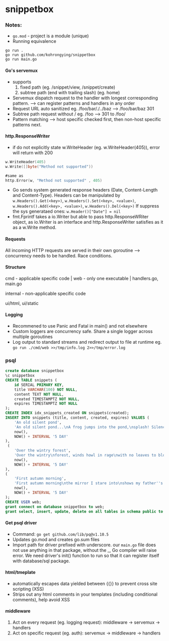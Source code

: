 # snippetbox

### Notes:
- `go.mod` - project is a module (unique)
- Running equivalence
```
go run . 
go run github.com/kohrongying/snippetbox
go run main.go
```
#### Go's servemux 
- supports
    1. fixed path (eg. /snippet/view, /snippet/create)
    2. subtree path (end with trailing slash) (eg. home)
- Servemux dispatch request to the handler with longest corresponding pattern. --> can register patterns and handlers in any order
- Request URL auto sanitized eg. /foo/bar/./../baz --> /foo/bar/baz 301
- Subtree path request without / eg. /foo --> 301 to /foo/
- Pattern matching --> host specific checked first, then non-host specific patterns next.

#### http.ResponseWriter
- if do not explicitly state w.WriteHeader (eg. w.WriteHeader(405)), error will return with 200 
```go
w.WriteHeader(405)
w.Write([]byte("Method not supported"))

#same as
http.Error(w, "Method not supported" , 405)
```
- Go sends system generated response headers (Date,  Content-Length and Content-Type).
Headers can be manipulated by
`w.Headers().Get(<key>)`, `w.Headers().Set(<key>, <value>)`, `w.Headers().Add(<key>, <value>)`, `w.Headers().Del(<key>)`
If suppress the sys generataed ones: `w.Header()["Date"] = nil`
- fmt.Fprintf takes a io.Writer but able to pass http.ResponseWRiter object, as io.Writer is an interface and http.ResponseWriter satisfies as it as a w.Write method. 

#### Requests
All incoming HTTP requests are served in their own goroutine --> concurrency needs to be handled. Race conditions.

#### Structure
cmd - applicable specific code
| web - only one executable
    | handlers.go, main.go

internal - non-applicable specific code

ui/html, ui/static

#### Logging
- Recommened to use Panic and Fatal in main() and not elsewhere
- Custom loggers are concurrency safe. Share a single logger across multiple goroutines
- Log output to standard streams and redirect output to file at runtime eg. `go run ./cmd/web >>/tmp/info.log 2>>/tmp/error.log`

### psql
```sql
create database snippetbox
\c snippetbox
CREATE TABLE snippets (
    id SERIAL PRIMARY KEY,
    title VARCHAR(100) NOT NULL,
    content TEXT NOT NULL,
    created TIMESTAMPTZ NOT NULL,
    expires TIMESTAMPTZ NOT NULL
);
CREATE INDEX idx_snippets_created ON snippets(created);
INSERT INTO snippets (title, content, created, expires) VALUES (
    'An old silent pond',
    'An old silent pond...\nA frog jumps into the pond,\nsplash! Silence again.\n\n– Matsuo Bashō',
    now(),
    NOW() + INTERVAL '5 DAY'
),
 (
    'Over the wintry forest',
    'Over the wintry\nforest, winds howl in rage\nwith no leaves to blow.\n\n– Natsume Soseki',
    now(),
    NOW() + INTERVAL '5 DAY'
),
(
    'First autumn morning',
    'First autumn morning\nthe mirror I stare into\nshows my father''s face.\n\n– Murakami Kijo',
    now(),
    NOW() + INTERVAL '5 DAY'
);
CREATE USER web;
grant connect on database snippetbox to web;
grant select, insert, update, delete on all tables in schema public to web;
```

#### Get psql driver
- Command: `go get github.com/lib/pq@v1.10.5`
- Updates go.mod and creates go.sum files
- Import path for driver prefixed with underscore. our `main.go` file does not use anything in that package, without the _, Go compiler will raise error. We need driver's init() function to run so that it can register itself with database/sql package.

#### html/tmeplate
- automatically escapes data yielded between {{}} to prevent cross site scripting (XSS)
- Strips out any html comments in your templates (including conditional comments), help avoid XSS

#### middleware
1. Act on every request (eg. logging request): middleware -> servemux -> handlers
2. Act on specific request (eg. auth): servemux -> middleware -> handlers